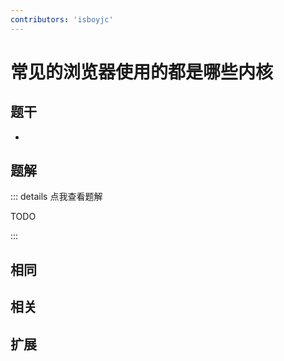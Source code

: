 ```yaml
---
contributors: 'isboyjc'
---
```


# 常见的浏览器使用的都是哪些内核

## 题干

- 



## 题解

::: details 点我查看题解

  TODO

:::



## 相同


## 相关


## 扩展

